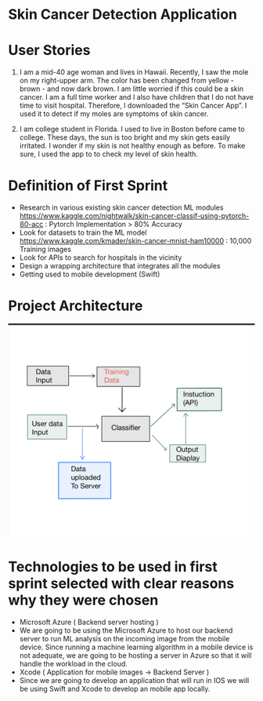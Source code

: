 # Skin Cancer Detection Application

# User Stories

1) I am a mid-40 age woman and lives in Hawaii. Recently, I saw the mole on my right-upper arm. The color has been changed from yellow - brown - and now dark brown. I am little worried if this could be a skin cancer. I am a full time worker and I also have children that I do not have time to visit hospital. Therefore, I downloaded the “Skin Cancer App”. I used it to detect if my moles are symptoms of skin cancer. 

2) I am college student in Florida. I used to live in Boston before came to college. These days, the sun is too bright and my skin gets easily irritated. I wonder if my skin is not healthy enough as before. To make sure, I used the app to to check my level of skin health.

# Definition of First Sprint

- Research in various existing skin cancer detection ML modules 
https://www.kaggle.com/nightwalk/skin-cancer-classif-using-pytorch-80-acc : Pytorch Implementation > 80% Accuracy 
- Look for datasets to train the ML model 
https://www.kaggle.com/kmader/skin-cancer-mnist-ham10000 : 10,000 Training images 
- Look for APIs to search for hospitals in the vicinity 
- Design a wrapping architecture that integrates all the modules
- Getting used to mobile development (Swift)

# Project Architecture
![Alt text](/ProjectStructure.png?raw=true "Diagram")

# Technologies to be used in first sprint selected with clear reasons why they were chosen
- Microsoft Azure ( Backend server hosting )
 - We are going to be using the Microsoft Azure to host our backend server to run ML analysis on the incoming image from the        mobile device. Since running a machine learning algorithm in a mobile device is not adequate, we are going to be hosting a server in Azure so that it will handle the workload in the cloud.
- Xcode ( Application for mobile images -> Backend Server )
 - Since we are going to develop an application that will run in IOS we will be using Swift and Xcode to develop an mobile app locally.
